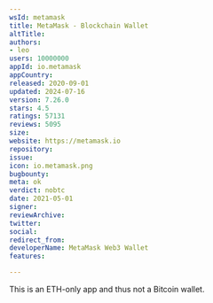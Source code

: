 ```yaml
---
wsId: metamask
title: MetaMask - Blockchain Wallet
altTitle: 
authors:
- leo
users: 10000000
appId: io.metamask
appCountry: 
released: 2020-09-01
updated: 2024-07-16
version: 7.26.0
stars: 4.5
ratings: 57131
reviews: 5095
size: 
website: https://metamask.io
repository: 
issue: 
icon: io.metamask.png
bugbounty: 
meta: ok
verdict: nobtc
date: 2021-05-01
signer: 
reviewArchive: 
twitter: 
social: 
redirect_from: 
developerName: MetaMask Web3 Wallet
features: 

---
```


This is an ETH-only app and thus not a Bitcoin wallet.
